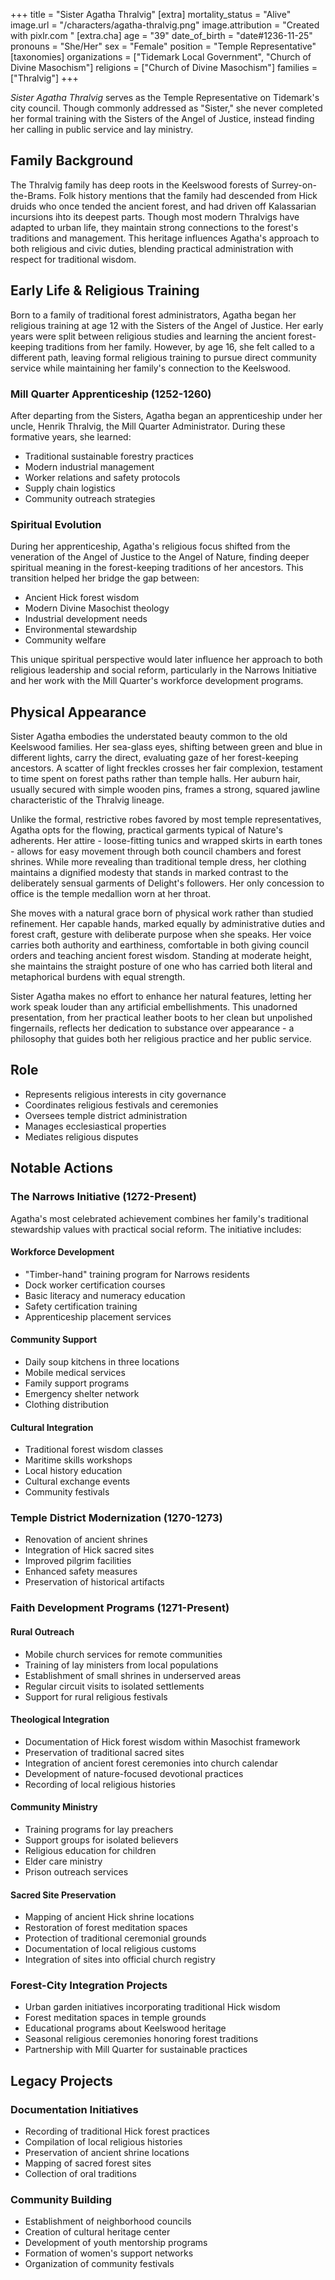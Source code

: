 +++
title = "Sister Agatha Thralvig"
[extra]
mortality_status = "Alive"
image.url = "/characters/agatha-thralvig.png"
image.attribution = "Created with pixlr.com "
[extra.cha]
age = "39"
date_of_birth = "date#1236-11-25"
pronouns = "She/Her"
sex = "Female"
position = "Temple Representative"
[taxonomies]
organizations = ["Tidemark Local Government", "Church of Divine Masochism"]
religions = ["Church of Divine Masochism"]
families = ["Thralvig"]
+++

_Sister Agatha Thralvig_ serves as the Temple Representative on Tidemark's city
council. Though commonly addressed as "Sister," she never completed her formal
training with the Sisters of the Angel of Justice, instead finding her calling
in public service and lay ministry.

## Family Background

The Thralvig family has deep roots in the Keelswood forests of
Surrey-on-the-Brams. Folk history mentions that the family had descended from
Hick druids who once tended the ancient forest, and had driven off Kalassarian
incursions ihto its deepest parts. Though most modern Thralvigs have adapted to
urban life, they maintain strong connections to the forest's traditions and
management. This heritage influences Agatha's approach to both religious and
civic duties, blending practical administration with respect for traditional
wisdom.

## Early Life & Religious Training

Born to a family of traditional forest administrators, Agatha began her
religious training at age 12 with the Sisters of the Angel of Justice. Her early
years were split between religious studies and learning the ancient
forest-keeping traditions from her family. However, by age 16, she felt called
to a different path, leaving formal religious training to pursue direct
community service while maintaining her family's connection to the Keelswood.

### Mill Quarter Apprenticeship (1252-1260)

After departing from the Sisters, Agatha began an apprenticeship under her
uncle, Henrik Thralvig, the Mill Quarter Administrator. During these formative
years, she learned:

- Traditional sustainable forestry practices
- Modern industrial management
- Worker relations and safety protocols
- Supply chain logistics
- Community outreach strategies

### Spiritual Evolution

During her apprenticeship, Agatha's religious focus shifted from the veneration
of the Angel of Justice to the Angel of Nature, finding deeper spiritual meaning
in the forest-keeping traditions of her ancestors. This transition helped her
bridge the gap between:

- Ancient Hick forest wisdom
- Modern Divine Masochist theology
- Industrial development needs
- Environmental stewardship
- Community welfare

This unique spiritual perspective would later influence her approach to both
religious leadership and social reform, particularly in the Narrows Initiative
and her work with the Mill Quarter's workforce development programs.

## Physical Appearance

Sister Agatha embodies the understated beauty common to the old Keelswood
families. Her sea-glass eyes, shifting between green and blue in different
lights, carry the direct, evaluating gaze of her forest-keeping ancestors. A
scatter of light freckles crosses her fair complexion, testament to time spent
on forest paths rather than temple halls. Her auburn hair, usually secured with
simple wooden pins, frames a strong, squared jawline characteristic of the
Thralvig lineage.

Unlike the formal, restrictive robes favored by most temple representatives,
Agatha opts for the flowing, practical garments typical of Nature's adherents.
Her attire - loose-fitting tunics and wrapped skirts in earth tones - allows for
easy movement through both council chambers and forest shrines. While more
revealing than traditional temple dress, her clothing maintains a dignified
modesty that stands in marked contrast to the deliberately sensual garments of
Delight's followers. Her only concession to office is the temple medallion worn
at her throat.

She moves with a natural grace born of physical work rather than studied
refinement. Her capable hands, marked equally by administrative duties and
forest craft, gesture with deliberate purpose when she speaks. Her voice carries
both authority and earthiness, comfortable in both giving council orders and
teaching ancient forest wisdom. Standing at moderate height, she maintains the
straight posture of one who has carried both literal and metaphorical burdens
with equal strength.

Sister Agatha makes no effort to enhance her natural features, letting her work
speak louder than any artificial embellishments. This unadorned presentation,
from her practical leather boots to her clean but unpolished fingernails,
reflects her dedication to substance over appearance - a philosophy that guides
both her religious practice and her public service.

## Role

- Represents religious interests in city governance
- Coordinates religious festivals and ceremonies
- Oversees temple district administration
- Manages ecclesiastical properties
- Mediates religious disputes

## Notable Actions

### The Narrows Initiative (1272-Present)

Agatha's most celebrated achievement combines her family's traditional
stewardship values with practical social reform. The initiative includes:

#### Workforce Development

- "Timber-hand" training program for Narrows residents
- Dock worker certification courses
- Basic literacy and numeracy education
- Safety certification training
- Apprenticeship placement services

#### Community Support

- Daily soup kitchens in three locations
- Mobile medical services
- Family support programs
- Emergency shelter network
- Clothing distribution

#### Cultural Integration

- Traditional forest wisdom classes
- Maritime skills workshops
- Local history education
- Cultural exchange events
- Community festivals

### Temple District Modernization (1270-1273)

- Renovation of ancient shrines
- Integration of Hick sacred sites
- Improved pilgrim facilities
- Enhanced safety measures
- Preservation of historical artifacts

### Faith Development Programs (1271-Present)

#### Rural Outreach

- Mobile church services for remote communities
- Training of lay ministers from local populations
- Establishment of small shrines in underserved areas
- Regular circuit visits to isolated settlements
- Support for rural religious festivals

#### Theological Integration

- Documentation of Hick forest wisdom within Masochist framework
- Preservation of traditional sacred sites
- Integration of ancient forest ceremonies into church calendar
- Development of nature-focused devotional practices
- Recording of local religious histories

#### Community Ministry

- Training programs for lay preachers
- Support groups for isolated believers
- Religious education for children
- Elder care ministry
- Prison outreach services

#### Sacred Site Preservation

- Mapping of ancient Hick shrine locations
- Restoration of forest meditation spaces
- Protection of traditional ceremonial grounds
- Documentation of local religious customs
- Integration of sites into official church registry

### Forest-City Integration Projects

- Urban garden initiatives incorporating traditional Hick wisdom
- Forest meditation spaces in temple grounds
- Educational programs about Keelswood heritage
- Seasonal religious ceremonies honoring forest traditions
- Partnership with Mill Quarter for sustainable practices

## Legacy Projects

### Documentation Initiatives

- Recording of traditional Hick forest practices
- Compilation of local religious histories
- Preservation of ancient shrine locations
- Mapping of sacred forest sites
- Collection of oral traditions

### Community Building

- Establishment of neighborhood councils
- Creation of cultural heritage center
- Development of youth mentorship programs
- Formation of women's support networks
- Organization of community festivals
